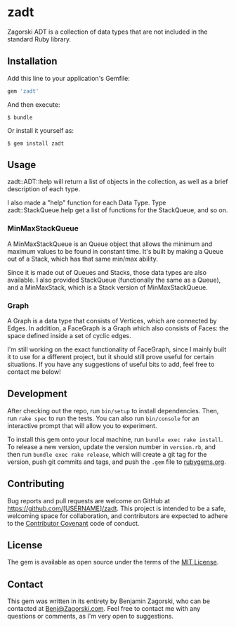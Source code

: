 # zadt

Zagorski ADT is a collection of data types that are not included in the standard Ruby library.

## Installation

Add this line to your application's Gemfile:

```ruby
gem 'zadt'
```

And then execute:

    $ bundle

Or install it yourself as:

    $ gem install zadt

## Usage

zadt::ADT::help will return a list of objects in the collection, as well as a brief description of each type.

I also made a "help" function for each Data Type.  Type zadt::StackQueue.help get a list of functions for the StackQueue, and so on.

### MinMaxStackQueue

A MinMaxStackQueue is an Queue object that allows the minimum and maximum values to be found in constant time.  It's built by making a Queue out of a Stack, which has that same min/max ability.

Since it is made out of Queues and Stacks, those data types are also available.  I also provided StackQueue (functionally the same as a Queue), and a MinMaxStack, which is a Stack version of MinMaxStackQueue.

### Graph

A Graph is a data type that consists of Vertices, which are connected by Edges.  In addition, a FaceGraph is a Graph which also consists of Faces: the space defined inside a set of cyclic edges.

I'm still working on the exact functionality of FaceGraph, since I mainly built it to use for a different project, but it should still prove useful for certain situations.  If you have any suggestions of useful bits to add, feel free to contact me below!

## Development

After checking out the repo, run `bin/setup` to install dependencies. Then, run `rake spec` to run the tests. You can also run `bin/console` for an interactive prompt that will allow you to experiment.

To install this gem onto your local machine, run `bundle exec rake install`. To release a new version, update the version number in `version.rb`, and then run `bundle exec rake release`, which will create a git tag for the version, push git commits and tags, and push the `.gem` file to [rubygems.org]("https://rubygems.org").

## Contributing

Bug reports and pull requests are welcome on GitHub at https://github.com/[USERNAME]/zadt. This project is intended to be a safe, welcoming space for collaboration, and contributors are expected to adhere to the [Contributor Covenant](http://contributor-covenant.org) code of conduct.


## License

The gem is available as open source under the terms of the [MIT License](http://opensource.org/licenses/MIT).

## Contact

This gem was written in its entirety by Benjamin Zagorski, who can be contacted at Benj@Zagorski.com.  Feel free to contact me with any questions or comments, as I'm very open to suggestions.

